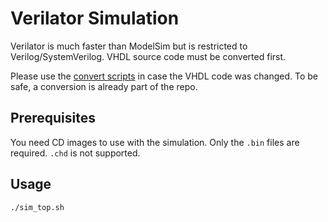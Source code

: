 # Verilator Simulation

Verilator is much faster than ModelSim but is restricted to Verilog/SystemVerilog.
VHDL source code must be converted first.

Please use the [convert scripts](../scripts/) in case the VHDL code was changed.
To be safe, a conversion is already part of the repo.

## Prerequisites

You need CD images to use with the simulation. Only the `.bin` files are required. `.chd` is not supported.

## Usage

    ./sim_top.sh
